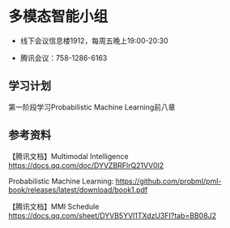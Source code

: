 # 多模态智能小组

* 线下会议信息楼1912，每周五晚上19:00-20:30

* 腾讯会议：758-1286-6163

## 学习计划

第一阶段学习Probabilistic Machine Learning前八章

## 参考资料

【腾讯文档】Multimodal Intelligence https://docs.qq.com/doc/DYVZBRFlrQ21VV0l2

  Probabilistic Machine Learning: https://github.com/probml/pml-book/releases/latest/download/book1.pdf

【腾讯文档】MMI Schedule https://docs.qq.com/sheet/DYVB5YVl1TXdzU3FI?tab=BB08J2
